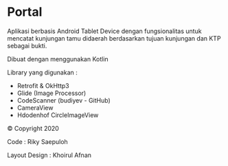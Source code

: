 # Portal

Aplikasi berbasis Android Tablet Device dengan fungsionalitas untuk mencatat kunjungan tamu didaerah berdasarkan tujuan kunjungan dan KTP sebagai bukti.

Dibuat dengan menggunakan Kotlin

Library yang digunakan :

* Retrofit & OkHttp3
* Glide (Image Processor)
* CodeScanner (budiyev - GitHub)
* CameraView
* Hdodenhof CircleImageView

&copy; Copyright 2020

Code : Riky Saepuloh

Layout Design : Khoirul Afnan
